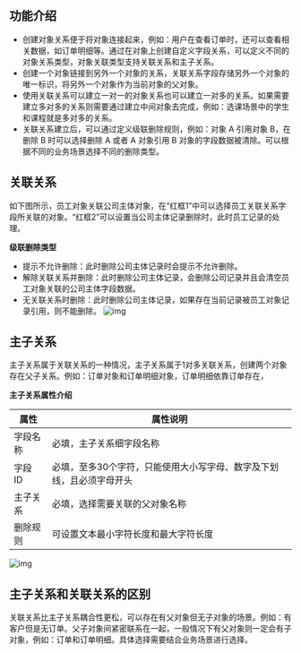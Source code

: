 ## 功能介绍

- 创建对象关系便于将对象连接起来，例如：用户在查看订单时，还可以查看相关数据，如订单明细等。通过在对象上创建自定义字段关系，可以定义不同的对象关系类型，对象关联类型支持关联关系和主子关系。
- 创建一个对象链接到另外一个对象的关系，关联关系字段存储另外一个对象的唯一标识，将另外一个对象作为当前对象的父对象。
- 使用关联关系可以建立一对一的对象关系也可以建立一对多的关系。如果需要建立多对多的关系则需要通过建立中间对象去完成，例如：选课场景中的学生和课程就是多对多的关系。
- 关联关系建立后，可以通过定义级联删除规则，例如：对象 A 引用对象 B，在删除 B 时可以选择删除 A 或者 A 对象引用 B 对象的字段数据被清除。可以根据不同的业务场景选择不同的删除类型。



## 关联关系

如下图所示，员工对象关联公司主体对象，在“红框1”中可以选择员工关联关系字段所关联的对象。“红框2”可以设置当公司主体记录删除时，此时员工记录的处理。

**级联删除类型**

- 提示不允许删除：此时删除公司主体记录时会提示不允许删除。
- 解除关联关系并删除：此时删除公司主体记录，会删除公司记录并且会清空员工对象关联的公司主体字段数据。
- 无关联关系时删除：此时删除公司主体记录，如果存在当前记录被员工对象记录引用，则不能删除。
  ![img](https://main.qcloudimg.com/raw/f64f6bc4c5d8e5ddf913618ac878c55d.png)        

## 主子关系

主子关系属于关联关系的一种情况，主子关系属于1对多关联关系，创建两个对象存在父子关系。例如：订单对象和订单明细对象，订单明细依靠订单存在，

**主子关系属性介绍**

| 属性     | 属性说明                                                     |
| -------- | ------------------------------------------------------------ |
| 字段名称 | 必填，主子关系细字段名称                                     |
| 字段 ID  | 必填，至多30个字符，只能使用大小写字母、数字及下划线，且必须字母开头 |
| 主子关系 | 必填，选择需要关联的父对象名称                               |
| 删除规则 | 可设置文本最小字符长度和最大字符长度                         |

![img](https://main.qcloudimg.com/raw/a6072278ef45289379624aa2eafbe944.png)        

## 主子关系和关联关系的区别

关联关系比主子关系耦合性更松，可以存在有父对象但无子对象的场景。例如：有客户但是无订单。父子对象间紧密联系在一起，一般情况下有父对象则一定会有子对象，例如：订单和订单明细。具体选择需要结合业务场景进行选择。